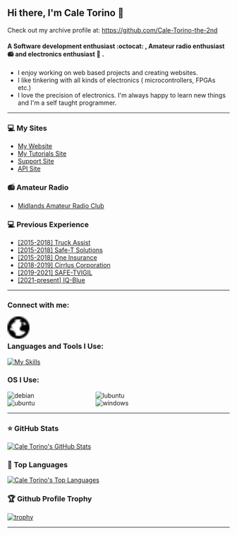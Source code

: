 ## Hi there, I'm Cale Torino 👋

Check out my archive profile at: https://github.com/Cale-Torino-the-2nd

#### A Software development enthusiast :octocat: , Amateur radio enthusiast :radio: and electronics enthusiast :electric_plug: .

- I enjoy working on web based projects and creating websites.
- I like tinkering with all kinds of electronics ( microcontrollers, FPGAs etc.)
- I love the precision of electronics. I'm always happy to learn new things and I'm a self taught programmer.

---

### :computer: My Sites

<!-- MY_SITES:START -->
- [My Website](https://www.techrad.co.za "My Website")
- [My Tutorials Site](https://tutorials.techrad.co.za "My Tutorials Site")
- [Support Site](https://support.techrad.co.za "Support Site")
- [API Site](https://techrad.co.za/api_doc "F&Q Site")
<!-- MY_SITES:END -->

### :radio: Amateur Radio

<!-- MY_SITES:START -->
- [Midlands Amateur Radio Club](https://www.marc.org.za "Midlands Amateur Radio Club")
<!-- MY_SITES:END -->

### :computer: Previous Experience

<!-- Previous_SITES:START -->
- [[2015-2018] Truck Assist](https://truckassist.co.za "Truck Assist")
- [[2015-2018] Safe-T Solutions](https://safe-t.co.za "Safe-T Solutions")
- [[2015-2018] One Insurance](https://www.one.za.com "One Insurance")
- [[2018-2019] Cirrlus Corporation](https://cirrlusemail.wixsite.com/cirrluscorporation "Cirrlus Corporation")
- [[2019-2021] SAFE-TVIGIL](https://safe-tvigil.com "SAFE-TVIGIL")
- [[2021-present] IQ-Blue](https://iq-blue.com "IQ-Blue")
<!-- Previous_SITES:END -->

---

<!--
[![Cale Torino's wakatime stats](https://github-readme-stats-coral-ten.vercel.app/api/wakatime?username=Cale-Torino&theme=radical&hide_border=true)]
-->
### Connect with me:

<a href="https://www.techrad.co.za" target="_blank"> <img align="left" alt="" width="50px" src="https://raw.githubusercontent.com/iconic/open-iconic/master/svg/globe.svg"></a>
<a href="https://www.youtube.com/channel/UCp3xaxhaAYnQqo3J8S6mIdw" target="_blank"> <img align="left" alt="" width="50px" src="https://cdn.jsdelivr.net/npm/simple-icons@v3/icons/youtube.svg"></a>
<a href="https://za.linkedin.com/in/cale-torino-859485172" target="_blank"> <img align="left" alt="" width="50px" src="https://cdn.jsdelivr.net/npm/simple-icons@v3/icons/linkedin.svg"></a>

<br />
<br />

### Languages and Tools I Use:

[![My Skills](https://skillicons.dev/icons?i=cs,arduino,aws,js,html,bootstrap,css,cpp,java,jquery,github,laravel,md,mysql,nginx,nodejs,php,py,raspberrypi,regex,stackoverflow,visualstudio,vscode,wordpress,androidstudio)](https://skillicons.dev)

### OS I Use:

<!-- GITHUB_STATS:OS https://github.com/Ileriayo/markdown-badges -->

<img align="left" alt="debian" width="200px" src="https://img.shields.io/badge/Debian-D70A53?style=for-the-badge&logo=debian&logoColor=white" />
<img align="left" alt="lubuntu" width="217px" src="https://img.shields.io/badge/-Lubuntu-%230065C2?style=for-the-badge&logo=lubuntu&logoColor=white" />
<img align="left" alt="ubuntu" width="200px" src="https://img.shields.io/badge/Ubuntu-E95420?style=for-the-badge&logo=ubuntu&logoColor=white" />
<img align="left" alt="windows" width="230px" src="https://img.shields.io/badge/Windows-0078D6?style=for-the-badge&logo=windows&logoColor=white" />

<br />
<br />

---

### :star: GitHub Stats

<!-- GITHUB_STATS:START -->
[![Cale Torino's GitHub Stats](https://github-readme-stats-coral-ten.vercel.app/api?username=Cale-Torino&show_icons=true&theme=radical&hide_border=true)]()
<!-- GITHUB_STATS:END -->

### :speak_no_evil: Top Languages

<!-- TTOP_LAN:START -->
[![Cale Torino's Top Languages](https://github-readme-stats-coral-ten.vercel.app/api/top-langs/?username=Cale-Torino&theme=radical&hide_border=true&layout=compact)]()
<!-- TOP_LAN:END -->

### :trophy: Github Profile Trophy

[![trophy](https://github-profile-trophy.vercel.app/?username=Cale-Torino&theme=radical)](https://github.com/ryo-ma/github-profile-trophy)

<!--
[![Readme Card](https://github-readme-stats-coral-ten.vercel.app/api/pin/?username=Cale-Torino&repo=github-readme-stats&theme=radical&hide_border=true)]()
-->

<!--
![](https://komarev.com/ghpvc/?username=Cale-Torino&color=green)
-->

---
